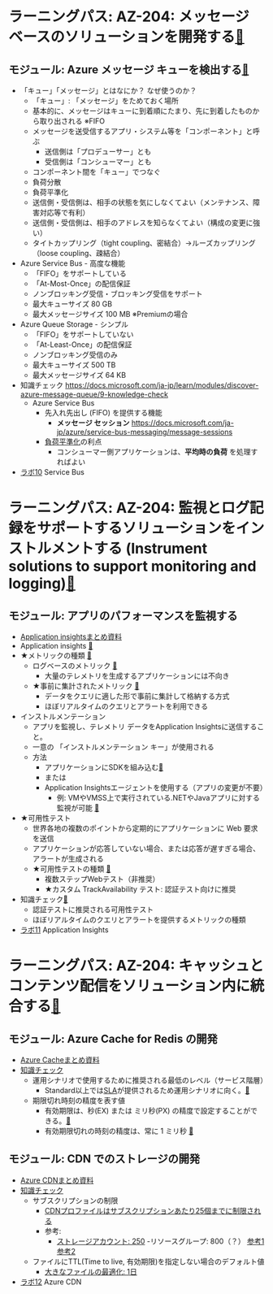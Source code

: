 # ラーニングパス: AZ-204: メッセージ ベースのソリューションを開発する[🐾](https://docs.microsoft.com/ja-jp/learn/paths/az-204-develop-message-based-solutions/)

## モジュール: Azure メッセージ キューを検出する[🐾](https://docs.microsoft.com/ja-jp/learn/modules/discover-azure-message-queue/)

- 「キュー」「メッセージ」とはなにか？ なぜ使うのか？
  - 「キュー」: 「メッセージ」をためておく場所
  - 基本的に、メッセージはキューに到着順にたまり、先に到着したものから取り出される ※FIFO
  - メッセージを送受信するアプリ・システム等を「コンポーネント」と呼ぶ
    - 送信側は「プロデューサー」とも
    - 受信側は「コンシューマー」とも
  - コンポーネント間を「キュー」でつなぐ
  - 負荷分散
  - 負荷平準化
  - 送信側・受信側は、相手の状態を気にしなくてよい（メンテナンス、障害対応等で有利）
  - 送信側・受信側は、相手のアドレスを知らなくてよい（構成の変更に強い）
  - タイトカップリング（tight coupling、密結合）→ルーズカップリング（loose coupling、疎結合）
- Azure Service Bus - 高度な機能
  - 「FIFO」をサポートしている
  - 「At-Most-Once」の配信保証
  - ノンブロッキング受信・ブロッキング受信をサポート
  - 最大キューサイズ 80 GB
  - 最大メッセージサイズ 100 MB ※Premiumの場合
- Azure Queue Storage - シンプル
  - 「FIFO」をサポートしていない
  - 「At-Least-Once」の配信保証
  - ノンブロッキング受信のみ
  - 最大キューサイズ 500 TB
  - 最大メッセージサイズ 64 KB
- 知識チェック https://docs.microsoft.com/ja-jp/learn/modules/discover-azure-message-queue/9-knowledge-check
  - Azure Service Bus
    - 先入れ先出し (FIFO) を提供する機能
      - **メッセージ セッション** https://docs.microsoft.com/ja-jp/azure/service-bus-messaging/message-sessions
    - [負荷平準化](https://docs.microsoft.com/ja-JP/azure/architecture/patterns/queue-based-load-leveling)の利点
      - コンシューマー側アプリケーションは、**平均時の負荷** を処理すればよい
- [ラボ10](https://microsoftlearning.github.io/AZ-204JA-DevelopingSolutionsforMicrosoftAzure/Instructions/Labs/AZ-204_lab_10.html) Service Bus

# ラーニングパス: AZ-204: 監視とログ記録をサポートするソリューションをインストルメントする (Instrument solutions to support monitoring and logging)[🐾](https://docs.microsoft.com/ja-jp/learn/paths/az-204-instrument-solutions-support-monitoring-logging/)

## モジュール: アプリのパフォーマンスを監視する

- [Application insightsまとめ資料](pdf/mod12/Application%20Insightsの主な機能.pdf)
- Application insights [🐾](https://docs.microsoft.com/ja-jp/azure/azure-monitor/app/app-insights-overview)
- ★メトリックの種類 [🐾](https://docs.microsoft.com/ja-jp/azure/azure-monitor/app/pre-aggregated-metrics-log-metrics)
  - ログベースのメトリック [🐾](https://docs.microsoft.com/ja-jp/azure/azure-monitor/app/pre-aggregated-metrics-log-metrics#log-based-metrics)
    - 大量のテレメトリを生成するアプリケーションには不向き
  - ★事前に集計されたメトリック [🐾](https://docs.microsoft.com/ja-jp/azure/azure-monitor/app/pre-aggregated-metrics-log-metrics#pre-aggregated-metrics)
    - データをクエリに適した形で事前に集計して格納する方式
    - ほぼリアルタイムのクエリとアラートを利用できる
- インストルメンテーション
  - アプリを監視し、テレメトリ データをApplication Insightsに送信すること。
  - 一意の 「インストルメンテーション キー」が使用される
  - 方法
    - アプリケーションにSDKを組み込む[🐾](https://docs.microsoft.com/ja-jp/azure/azure-monitor/app/asp-net-core)
    - または
    - Application Insightsエージェントを使用する（アプリの変更が不要）
      - 例: VMやVMSS上で実行されている.NETやJavaアプリに対する監視が可能 [🐾](https://docs.microsoft.com/ja-jp/azure/azure-monitor/app/azure-vm-vmss-apps)
- ★可用性テスト
  - 世界各地の複数のポイントから定期的にアプリケーションに Web 要求を送信
  - アプリケーションが応答していない場合、または応答が遅すぎる場合、アラートが生成される
  - ★可用性テストの種類 [🐾](https://docs.microsoft.com/ja-jp/azure/azure-monitor/app/availability-overview#types-of-tests)
    - 複数ステップWebテスト（非推奨）
    - ★カスタム TrackAvailability テスト: 認証テスト向けに推奨
- 知識チェック[🐾](https://docs.microsoft.com/ja-jp/learn/modules/monitor-app-performance/8-knowledge-check)
  - 認証テストに推奨される可用性テスト
  - ほぼリアルタイムのクエリとアラートを提供するメトリックの種類
- [ラボ11](https://microsoftlearning.github.io/AZ-204JA-DevelopingSolutionsforMicrosoftAzure/Instructions/Labs/AZ-204_lab_11.html) Application Insights

# ラーニングパス: AZ-204: キャッシュとコンテンツ配信をソリューション内に統合する[🐾](https://docs.microsoft.com/ja-jp/learn/paths/az-204-integrate-caching-content-delivery-within-solutions/)

## モジュール: Azure Cache for Redis の開発

- [Azure Cacheまとめ資料](pdf/mod13/Azure%20Cacheまとめ.pdf)
- [知識チェック](https://docs.microsoft.com/ja-jp/learn/modules/develop-for-azure-cache-for-redis/6-knowledge-check)
  - 運用シナリオで使用するために推奨される最低のレベル（サービス階層）
    - Standard以上では[SLA](https://azure.microsoft.com/ja-jp/support/legal/sla/cache/v1_1/)が提供されるため運用シナリオに向く。[🐾](https://docs.microsoft.com/ja-jp/azure/azure-cache-for-redis/cache-overview#service-tiers)
  - 期限切れ時刻の精度を表す値
    - 有効期限は、秒(EX) または ミリ秒(PX) の精度で設定することができる。[🐾](https://redis.io/commands/set)
    - 有効期限切れの時刻の精度は、常に 1 ミリ秒 [🐾](https://redis.io/commands/expire#expires-and-persistence)

## モジュール: CDN でのストレージの開発

- [Azure CDNまとめ資料](pdf/mod13/Azure%20CDN%E3%81%BE%E3%81%A8%E3%82%81.pdf)
- [知識チェック](https://docs.microsoft.com/ja-jp/learn/modules/develop-for-storage-cdns/5-knowledge-check)
  - サブスクリプションの制限
    - [CDNプロファイルはサブスクリプションあたり25個までに制限される](https://docs.microsoft.com/ja-jp/azure/azure-resource-manager/management/azure-subscription-service-limits#content-delivery-network-limits)
    - 参考: 
      - [ストレージアカウント: 250](https://docs.microsoft.com/ja-jp/azure/azure-resource-manager/management/azure-subscription-service-limits#storage-limits)
      -リソースグループ: 800（？） [参考1](https://build5nines.com/azure-subscription-resource-limits-and-quotas/) [参考2](https://muratsenelblog.wordpress.com/2016/02/09/azure-subscription-limitations-and-others/)
  - ファイルにTTL(Time to live, 有効期限)を指定しない場合のデフォルト値
    - [大きなファイルの最適化: 1日](https://docs.microsoft.com/ja-jp/azure/cdn/cdn-manage-expiration-of-cloud-service-content)
- [ラボ12](https://microsoftlearning.github.io/AZ-204JA-DevelopingSolutionsforMicrosoftAzure/Instructions/Labs/AZ-204_lab_12.html) Azure CDN